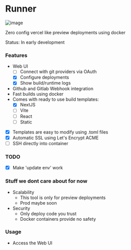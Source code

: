 # Runner

![image](https://github.com/fipso/runner/assets/8930842/f6bf3655-ebd4-4640-abcd-3b59b465f87b)

Zero config vercel like preview deployments using docker

Status: In early development

### Features
- Web UI
  - [ ] Connect with git providers via OAuth
  - [x] Configure deployments
  - [x] Show build/runtime logs
- Github and Gitlab Webhook integration 
- Fast builds using docker
- Comes with ready to use build templates:
  - [x] NextJS
  - [ ] Vite
  - [ ] React
  - [ ] Static
- [x] Templates are easy to modify using .toml files
- [x] Automatic SSL using Let's Encrypt ACME
- [ ] SSH directly into container

### TODO
- [x] Make 'update env' work

### Stuff we dont care about for now
- Scalability
  - This tool is only for preview deployments
  - Prod maybe soon
- Security
  - Only deploy code you trust
  - Docker containers provide no safety

### Usage
- Access the Web UI
